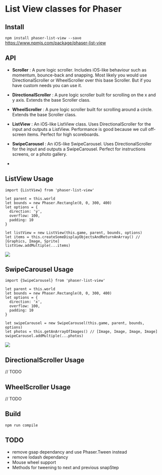 # List View classes for Phaser

## Install
`npm install phaser-list-view --save`
https://www.npmjs.com/package/phaser-list-view

## API
- **Scroller** : A pure logic scroller. Includes iOS-like behaviour such as momentum, bounce-back and snapping. Most likely you would use DirectionalScroller or WheelScroller over this base Scroller. But if you have custom needs you can use it.
- **DirectionalScroller** : A pure logic scroller built for scrolling on the x and y axis. Extends the base Scroller class.
- **WheelScroller** : A pure logic scroller built for scrolling around a circle. Extends the base Scroller class. 
- **ListView** : An iOS-like ListView class. Uses DirectionalScroller for the input and outputs a ListView. Performance is good because we cull off-screen items.
Perfect for high scoreboards.
- **SwipeCarousel** : An iOS-like SwipeCarousel. Uses DirectionalScroller for the input and outputs a SwipeCarousel. Perfect for instructions screens, or a photo gallery.

- 
## ListView Usage
```
import {ListView} from 'phaser-list-view'

let parent = this.world
let bounds = new Phaser.Rectangle(0, 0, 300, 400)
let options = {
  direction: 'y',
  overflow: 100,
  padding: 10
}

let listView = new ListView(this.game, parent, bounds, options)
let items = this.createSomeDisplayObjectsAndReturnAnArray() // [Graphics, Image, Sprite]
listView.addMultiple(...items)
```
![](http://i.imgur.com/XgdgqYX.gif)

## SwipeCarousel Usage
```
import {SwipeCarousel} from 'phaser-list-view'

let parent = this.world
let bounds = new Phaser.Rectangle(0, 0, 300, 400)
let options = {
  direction: 'x',
  overflow: 100,
  padding: 10
}

let swipeCarousel = new SwipeCarousel(this.game, parent, bounds, options)
let photos = this.getAnArrayOfImages() // [Image, Image, Image, Image]
swipeCarousel.addMultiple(...photos)
```
![](http://i.imgur.com/Sp5aE0H.gif)

## DirectionalScroller Usage
// TODO
## WheelScroller Usage
// TODO

## Build
`npm run compile`

## TODO
- remove gsap dependancy and use Phaser.Tween instead
- remove lodash dependancy
- Mouse wheel support
- Methods for tweening to next and previous snapStep
